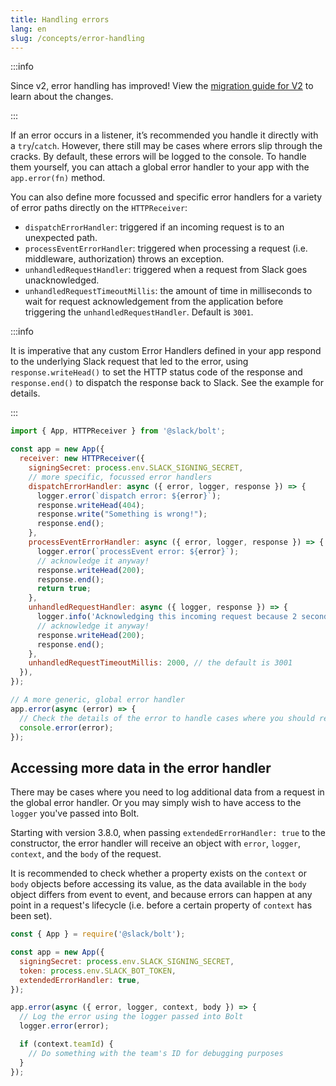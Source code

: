 ```yaml
---
title: Handling errors
lang: en
slug: /concepts/error-handling
---
```


:::info

Since v2, error handling has improved! View the [migration guide for V2](/tutorial/migration-v2) to learn about the changes.

:::

If an error occurs in a listener, it’s recommended you handle it directly with a `try`/`catch`. However, there still may be cases where errors slip through the cracks. By default, these errors will be logged to the console. To handle them yourself, you can attach a global error handler to your app with the `app.error(fn)` method.

You can also define more focussed and specific error handlers for a variety of error paths directly on the `HTTPReceiver`:

- `dispatchErrorHandler`: triggered if an incoming request is to an unexpected path.
- `processEventErrorHandler`: triggered when processing a request (i.e. middleware, authorization) throws an exception.
- `unhandledRequestHandler`: triggered when a request from Slack goes unacknowledged.
- `unhandledRequestTimeoutMillis`: the amount of time in milliseconds to wait for request acknowledgement from the application before triggering the `unhandledRequestHandler`. Default is `3001`.

:::info

It is imperative that any custom Error Handlers defined in your app respond to the underlying Slack request that led to the error, using `response.writeHead()` to set the HTTP status code of the response and `response.end()` to dispatch the response back to Slack. See the example for details.

:::

```javascript
import { App, HTTPReceiver } from '@slack/bolt';

const app = new App({
  receiver: new HTTPReceiver({
    signingSecret: process.env.SLACK_SIGNING_SECRET,
    // more specific, focussed error handlers
    dispatchErrorHandler: async ({ error, logger, response }) => {
      logger.error(`dispatch error: ${error}`);
      response.writeHead(404);
      response.write("Something is wrong!");
      response.end();
    },
    processEventErrorHandler: async ({ error, logger, response }) => {
      logger.error(`processEvent error: ${error}`);
      // acknowledge it anyway!
      response.writeHead(200);
      response.end();
      return true;
    },
    unhandledRequestHandler: async ({ logger, response }) => {
      logger.info('Acknowledging this incoming request because 2 seconds already passed...');
      // acknowledge it anyway!
      response.writeHead(200);
      response.end();
    },
    unhandledRequestTimeoutMillis: 2000, // the default is 3001
  }),
});

// A more generic, global error handler
app.error(async (error) => {
  // Check the details of the error to handle cases where you should retry sending a message or stop the app
  console.error(error);
});
```

## Accessing more data in the error handler

There may be cases where you need to log additional data from a request in the global error handler. Or you may simply wish to have access to the `logger` you've passed into Bolt.

Starting with version 3.8.0, when passing `extendedErrorHandler: true` to the constructor, the error handler will receive an object with `error`, `logger`, `context`, and the `body` of the request.

It is recommended to check whether a property exists on the `context` or `body` objects before accessing its value, as the data available in the `body` object differs from event to event, and because errors can happen at any point in a request's lifecycle (i.e. before a certain property of `context` has been set).

```javascript
const { App } = require('@slack/bolt');

const app = new App({
  signingSecret: process.env.SLACK_SIGNING_SECRET,
  token: process.env.SLACK_BOT_TOKEN,
  extendedErrorHandler: true,
});

app.error(async ({ error, logger, context, body }) => {
  // Log the error using the logger passed into Bolt
  logger.error(error);

  if (context.teamId) {
    // Do something with the team's ID for debugging purposes
  }
});
```